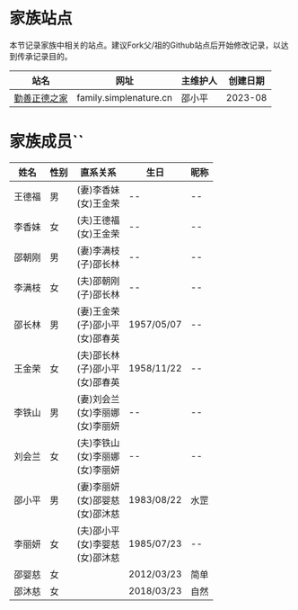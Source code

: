 # 家族站点

本节记录家族中相关的站点。建议Fork父/祖的Github站点后开始修改记录，以达到传承记录目的。


| 站名 | 网址 | 主维护人 | 创建日期 |
| --- | --- | -- | -- |
| [勤善正德之家](https://github.com/shaoxp/family) | family.simplenature.cn | 邵小平 | 2023-08 |

# 家族成员``

| 姓名 | 性别 | 直系关系 | 生日 | 昵称 |
| --- | --- | -- | -- | -- |
| 王德福 | 男 | (妻)李香妹<br>(女)王金荣 | -- | -- |
| 李香妹 | 女 | (夫)王德福<br>(女)王金荣 | -- | -- |
| 邵朝刚 | 男 | (妻)李满枝<br>(子)邵长林 | -- | -- |
| 李满枝 | 女 | (夫)邵朝刚<br>(子)邵长林 | -- | -- |
| 邵长林 | 男 | (妻)王金荣<br>(子)邵小平<br>(女)邵春英 | 1957/05/07 | -- |
| 王金荣 | 女 | (夫)邵长林<br>(子)邵小平<br>(女)邵春英 | 1958/11/22 | -- |
| 李铁山 | 男 | (妻)刘会兰<br>(女)李丽娜<br>(女)李丽妍 | -- | -- |
| 刘会兰 | 女 | (夫)李铁山<br>(女)李丽娜<br>(女)李丽妍 | -- | -- |
| 邵小平 | 男 | (妻)李丽妍<br>(女)邵婴慈<br>(女)邵沐慈 | 1983/08/22 | 水罡 |
| 李丽妍 | 女 | (夫)邵小平<br>(女)李婴慈<br>(女)邵沐慈 | 1985/07/23 | -- |
| 邵婴慈 | 女 |  | 2012/03/23 | 简单 |
| 邵沐慈 | 女 |  | 2018/03/23 | 自然 |